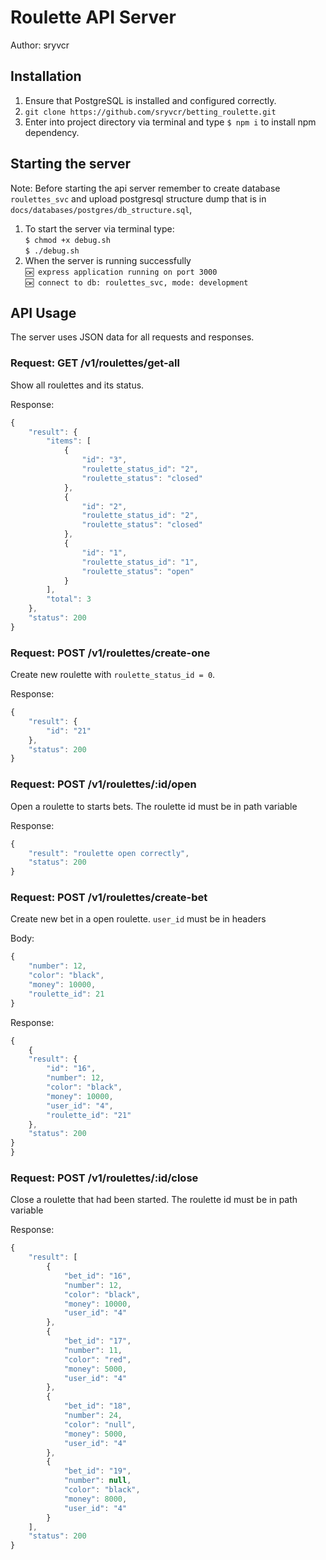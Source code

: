 # Roulette API Server

Author: sryvcr

## Installation

1. Ensure that PostgreSQL is installed and configured correctly.
2. `git clone https://github.com/sryvcr/betting_roulette.git`
3. Enter into project directory via terminal and type `$ npm i` to install npm dependency.

## Starting the server

Note: Before starting the api server remember to create database `roulettes_svc` and upload postgresql structure dump that is in 
`docs/databases/postgres/db_structure.sql`,

1. To start the server via terminal type:  
`$ chmod +x debug.sh`  
`$ ./debug.sh`  
2. When the server is running successfully  
`🆗 express application running on port 3000`  
`🆗 connect to db: roulettes_svc, mode: development`

## API Usage

The server uses JSON data for all requests and responses.

### Request: GET /v1/roulettes/get-all

Show all roulettes and its status.

Response:
```javascript
{
    "result": {
        "items": [
            {
                "id": "3",
                "roulette_status_id": "2",
                "roulette_status": "closed"
            },
            {
                "id": "2",
                "roulette_status_id": "2",
                "roulette_status": "closed"
            },
            {
                "id": "1",
                "roulette_status_id": "1",
                "roulette_status": "open"
            }
        ],
        "total": 3
    },
    "status": 200
}
```

### Request: POST /v1/roulettes/create-one

Create new roulette with `roulette_status_id = 0`.

Response:
```javascript
{
    "result": {
        "id": "21"
    },
    "status": 200
}
```

### Request: POST /v1/roulettes/:id/open

Open a roulette to starts bets.
The roulette id must be in path variable

Response:
```javascript
{
    "result": "roulette open correctly",
    "status": 200
}
```

### Request: POST /v1/roulettes/create-bet

Create new bet in a open roulette.
`user_id` must be in headers

Body:
```javascript
{
    "number": 12,
    "color": "black",
    "money": 10000,
    "roulette_id": 21
}
```

Response:
```javascript
{
    {
    "result": {
        "id": "16",
        "number": 12,
        "color": "black",
        "money": 10000,
        "user_id": "4",
        "roulette_id": "21"
    },
    "status": 200
}
}
```

### Request: POST /v1/roulettes/:id/close

Close a roulette that had been started.
The roulette id must be in path variable

Response:
```javascript
{
    "result": [
        {
            "bet_id": "16",
            "number": 12,
            "color": "black",
            "money": 10000,
            "user_id": "4"
        },
        {
            "bet_id": "17",
            "number": 11,
            "color": "red",
            "money": 5000,
            "user_id": "4"
        },
        {
            "bet_id": "18",
            "number": 24,
            "color": "null",
            "money": 5000,
            "user_id": "4"
        },
        {
            "bet_id": "19",
            "number": null,
            "color": "black",
            "money": 8000,
            "user_id": "4"
        }
    ],
    "status": 200
}
```